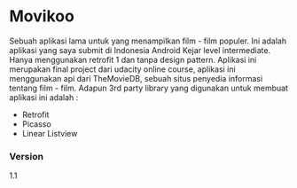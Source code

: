 # Movikoo
Sebuah aplikasi lama untuk yang menampilkan film - film populer. Ini adalah aplikasi yang saya submit di Indonesia Android Kejar level intermediate. Hanya menggunakan retrofit 1 dan tanpa design pattern.
Aplikasi ini merupakan final project dari udacity online course, aplikasi ini menggunakan api dari TheMovieDB, sebuah situs penyedia informasi tentang film - film. 
Adapun 3rd party library yang digunakan untuk membuat aplikasi ini adalah :
- Retrofit
- Picasso 
- Linear Listview

### Version
1.1
